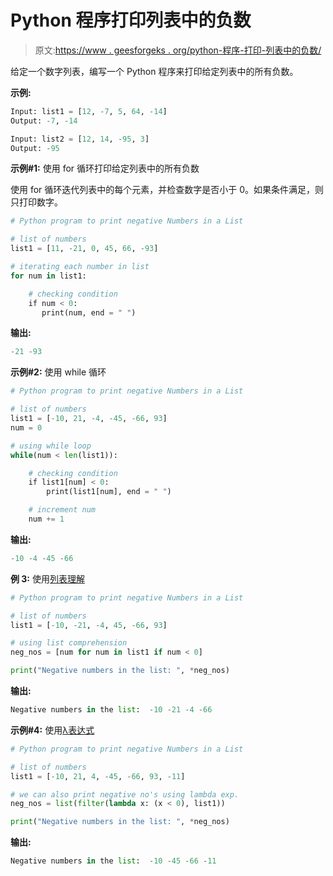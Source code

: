 # Python 程序打印列表中的负数

> 原文:[https://www . geesforgeks . org/python-程序-打印-列表中的负数/](https://www.geeksforgeeks.org/python-program-to-print-negative-numbers-in-a-list/)

给定一个数字列表，编写一个 Python 程序来打印给定列表中的所有负数。

**示例:**

```py
Input: list1 = [12, -7, 5, 64, -14]
Output: -7, -14

Input: list2 = [12, 14, -95, 3]
Output: -95
```

**示例#1:** 使用 for 循环打印给定列表中的所有负数

使用 for 循环迭代列表中的每个元素，并检查数字是否小于 0。如果条件满足，则只打印数字。

```py
# Python program to print negative Numbers in a List

# list of numbers
list1 = [11, -21, 0, 45, 66, -93]

# iterating each number in list
for num in list1:

    # checking condition
    if num < 0:
       print(num, end = " ")
```

**输出:**

```py
-21 -93 
```

**示例#2:** 使用 while 循环

```py
# Python program to print negative Numbers in a List

# list of numbers
list1 = [-10, 21, -4, -45, -66, 93]
num = 0

# using while loop     
while(num < len(list1)):

    # checking condition
    if list1[num] < 0:
        print(list1[num], end = " ")

    # increment num 
    num += 1

```

**输出:**

```py
-10 -4 -45 -66 
```

**例 3:** 使用[列表理解](https://www.geeksforgeeks.org/python-list-comprehension-and-slicing/)

```py
# Python program to print negative Numbers in a List

# list of numbers
list1 = [-10, -21, -4, 45, -66, 93]

# using list comprehension
neg_nos = [num for num in list1 if num < 0]

print("Negative numbers in the list: ", *neg_nos)
```

**输出:**

```py
Negative numbers in the list:  -10 -21 -4 -66
```

**示例#4:** 使用[λ表达式](https://www.geeksforgeeks.org/python-lambda-anonymous-functions-filter-map-reduce/)

```py
# Python program to print negative Numbers in a List

# list of numbers 
list1 = [-10, 21, 4, -45, -66, 93, -11] 

# we can also print negative no's using lambda exp. 
neg_nos = list(filter(lambda x: (x < 0), list1))

print("Negative numbers in the list: ", *neg_nos) 
```

**输出:**

```py
Negative numbers in the list:  -10 -45 -66 -11
```